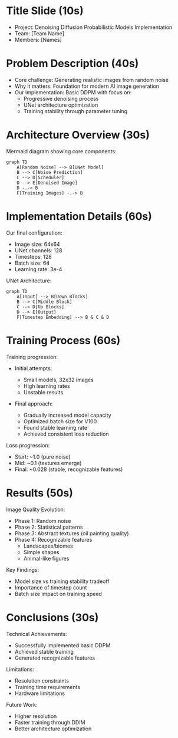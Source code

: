 # Title Slide (10s)
- Project: Denoising Diffusion Probabilistic Models Implementation
- Team: [Team Name]
- Members: [Names]

# Problem Description (40s)
- Core challenge: Generating realistic images from random noise
- Why it matters: Foundation for modern AI image generation
- Our implementation: Basic DDPM with focus on:
  - Progressive denoising process
  - UNet architecture optimization
  - Training stability through parameter tuning

# Architecture Overview (30s)

Mermaid diagram showing core components:
``` mermaid
graph TD
    A[Random Noise] --> B[UNet Model]
    B --> C[Noise Prediction]
    C --> D[Scheduler]
    D --> E[Denoised Image]
    D -.-> B
    F[Training Images] -.-> B
```

# Implementation Details (60s)

Our final configuration:
- Image size: 64x64
- UNet channels: 128
- Timesteps: 128
- Batch size: 64
- Learning rate: 3e-4

UNet Architecture:
``` mermaid
graph TD
    A[Input] --> B[Down Blocks]
    B --> C[Middle Block]
    C --> D[Up Blocks]
    D --> E[Output]
    F[Timestep Embedding] --> B & C & D
```

# Training Process (60s)

Training progression:
- Initial attempts:
  - Small models, 32x32 images
  - High learning rates
  - Unstable results

- Final approach:
  - Gradually increased model capacity
  - Optimized batch size for V100
  - Found stable learning rate
  - Achieved consistent loss reduction

Loss progression:
- Start: ~1.0 (pure noise)
- Mid: ~0.1 (textures emerge)
- Final: ~0.028 (stable, recognizable features)

# Results (50s)

Image Quality Evolution:
- Phase 1: Random noise
- Phase 2: Statistical patterns
- Phase 3: Abstract textures (oil painting quality)
- Phase 4: Recognizable features
  - Landscapes/biomes
  - Simple shapes
  - Animal-like figures

Key Findings:
- Model size vs training stability tradeoff
- Importance of timestep count
- Batch size impact on training speed

# Conclusions (30s)

Technical Achievements:
- Successfully implemented basic DDPM
- Achieved stable training
- Generated recognizable features

Limitations:
- Resolution constraints
- Training time requirements
- Hardware limitations

Future Work:
- Higher resolution
- Faster training through DDIM
- Better architecture optimization 